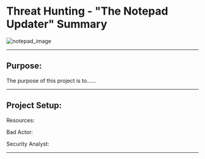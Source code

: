 # Threat Hunting - "The Notepad Updater" Summary
![notepad_image](https://github.com/user-attachments/assets/4995403f-ae7d-48c8-86ad-36486f17275f)

---
## Purpose:
The purpose of this project is to......

---
## Project Setup:
Resources:

Bad Actor:

Security Analyst:


----
